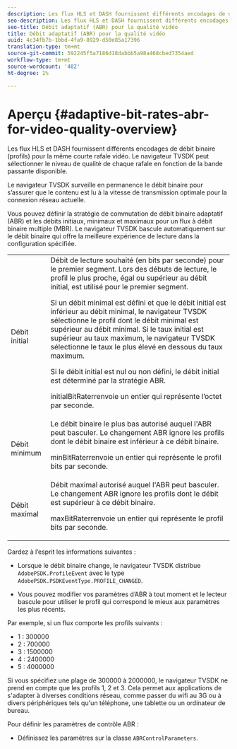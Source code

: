 ```yaml
---
description: Les flux HLS et DASH fournissent différents encodages de débit binaire (profils) pour la même courte rafale vidéo. Le navigateur TVSDK peut sélectionner le niveau de qualité de chaque rafale en fonction de la bande passante disponible.
seo-description: Les flux HLS et DASH fournissent différents encodages de débit binaire (profils) pour la même courte rafale vidéo. Le navigateur TVSDK peut sélectionner le niveau de qualité de chaque rafale en fonction de la bande passante disponible.
seo-title: Débit adaptatif (ABR) pour la qualité vidéo
title: Débit adaptatif (ABR) pour la qualité vidéo
uuid: 4c34fb7b-1bbd-4fa9-8929-d50e85a17396
translation-type: tm+mt
source-git-commit: 592245f5a7186d18dabbb5a98a468cbed7354aed
workflow-type: tm+mt
source-wordcount: '482'
ht-degree: 1%

---
```



# Aperçu {#adaptive-bit-rates-abr-for-video-quality-overview}

Les flux HLS et DASH fournissent différents encodages de débit binaire (profils) pour la même courte rafale vidéo. Le navigateur TVSDK peut sélectionner le niveau de qualité de chaque rafale en fonction de la bande passante disponible.

Le navigateur TVSDK surveille en permanence le débit binaire pour s’assurer que le contenu est lu à la vitesse de transmission optimale pour la connexion réseau actuelle.

Vous pouvez définir la stratégie de commutation de débit binaire adaptatif (ABR) et les débits initiaux, minimaux et maximaux pour un flux à débit binaire multiple (MBR). Le navigateur TVSDK bascule automatiquement sur le débit binaire qui offre la meilleure expérience de lecture dans la configuration spécifiée.

<table id="table_AF838E082235406AA359BF1C1A77F85F"> 
 <tbody> 
  <tr> 
   <td colname="col01"> Débit initial </td> 
   <td colname="col2">Débit de lecture souhaité (en bits par seconde) pour le premier segment. Lors des débuts de lecture, le profil le plus proche, égal ou supérieur au débit initial, est utilisé pour le premier segment. <p> Si un débit minimal est défini et que le débit initial est inférieur au débit minimal, le navigateur TVSDK sélectionne le profil dont le débit minimal est supérieur au débit minimal. Si le taux initial est supérieur au taux maximum, le navigateur TVSDK sélectionne le taux le plus élevé en dessous du taux maximum. </p> <p>Si le débit initial est nul ou non défini, le débit initial est déterminé par la stratégie ABR. </p> <p><span class="codeph"> </span> initialBitRaterrenvoie un entier qui représente l’octet par seconde. </p> </td> 
  </tr> 
  <tr> 
   <td colname="col01"> Débit minimum </td> 
   <td colname="col2">Le débit binaire le plus bas autorisé auquel l'ABR peut basculer. Le changement ABR ignore les profils dont le débit binaire est inférieur à ce débit binaire. <p><span class="codeph"> </span> minBitRaterrenvoie un entier qui représente le profil bits par seconde. </p> </td> 
  </tr> 
  <tr> 
   <td colname="col01"> Débit maximal </td> 
   <td colname="col2">Débit maximal autorisé auquel l'ABR peut basculer. Le changement ABR ignore les profils dont le débit est supérieur à ce débit binaire. <p><span class="codeph"> </span> maxBitRaterrenvoie un entier qui représente le profil bits par seconde. </p> </td> 
  </tr> 
 </tbody> 
</table>

Gardez à l’esprit les informations suivantes :

* Lorsque le débit binaire change, le navigateur TVSDK distribue `AdobePSDK.ProfileEvent` avec le type `AdobePSDK.PSDKEventType.PROFILE_CHANGED`.

* Vous pouvez modifier vos paramètres d’ABR à tout moment et le lecteur bascule pour utiliser le profil qui correspond le mieux aux paramètres les plus récents.

Par exemple, si un flux comporte les profils suivants :

* 1 : 300000
* 2 : 700000
* 3 : 1500000
* 4 : 2400000
* 5 : 4000000

Si vous spécifiez une plage de 300000 à 2000000, le navigateur TVSDK ne prend en compte que les profils 1, 2 et 3. Cela permet aux applications de s&#39;adapter à diverses conditions réseau, comme passer du wifi au 3G ou à divers périphériques tels qu&#39;un téléphone, une tablette ou un ordinateur de bureau.

Pour définir les paramètres de contrôle ABR :

* Définissez les paramètres sur la classe `ABRControlParameters`.

